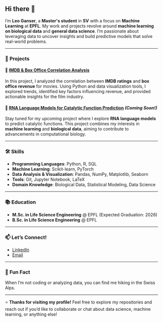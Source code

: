 ## Hi there 👋

I’m **Leo Ganser**, a **Master's student** in **SV** with a focus on **Machine Learning** at **EPFL**. My work and projects revolve around **machine learning on biological data** and **general data science**. I’m passionate about leveraging data to uncover insights and build predictive models that solve real-world problems.

---

### 🚀 **Projects**

#### 🎥 [IMDB & Box Office Correlation Analysis](https://github.com/epfl-ada/ada-2024-project-dynamictitans)
In this project, I analyzed the correlation between **IMDB ratings** and **box office revenue** for movies. Using Python and data visualization tools, I explored trends, identified key factors influencing revenue, and provided actionable insights for the film industry.

#### 🧬 [RNA Language Models for Catalytic Function Prediction](https://github.com/yourusername/rna-language-models) *(Coming Soon!)*
Stay tuned for my upcoming project where I explore **RNA language models** to predict catalytic functions. This project combines my interests in **machine learning** and **biological data**, aiming to contribute to advancements in computational biology.

---

### 🛠️ **Skills**
- **Programming Languages**: Python, R, SQL
- **Machine Learning**: Scikit-learn, PyTorch
- **Data Analysis & Visualization**: Pandas, NumPy, Matplotlib, Seaborn
- **Tools**: Git, Jupyter Notebook, LaTeX
- **Domain Knowledge**: Biological Data, Statistical Modeling, Data Science

---

### 📚 **Education**
- **M.Sc. in Life Science Engineering** @ EPFL (Expected Graduation: 2026)
- **B.Sc. in Life Science Engineering** @ EPFL

---

### 📫 **Let’s Connect!**
- [LinkedIn](www.linkedin.com/in/léo-thorwald-ganser-b5b237206)
- [Email](mailto:leo.ganser@gmail.com)


---

### 🌟 **Fun Fact**
When I’m not coding or analyzing data, you can find me hiking in the Swiss Alps.



---

⭐️ **Thanks for visiting my profile!** Feel free to explore my repositories and reach out if you’d like to collaborate or chat about data science, machine learning, or anything else!





